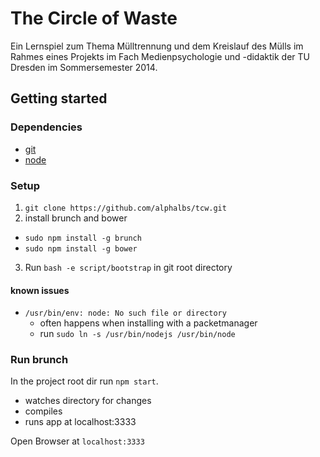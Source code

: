 # The Circle of Waste

Ein Lernspiel zum Thema Mülltrennung und dem Kreislauf des Mülls im Rahmes eines Projekts im Fach Medienpsychologie und -didaktik der TU Dresden im Sommersemester 2014.


## Getting started

### Dependencies
- [git](http://git-scm.com/)
- [node](http://nodejs.org/)

### Setup
1. ```git clone https://github.com/alphalbs/tcw.git```
2. install brunch and bower
  + ```sudo npm install -g brunch```
  + ```sudo npm install -g bower```
3. Run `bash -e script/bootstrap` in git root directory

#### known issues
+  ```/usr/bin/env: node: No such file or directory```
	+ often happens when installing with a packetmanager
	+ run ```sudo ln -s /usr/bin/nodejs /usr/bin/node```

### Run brunch

In the project root dir run `npm start`.

+ watches directory for changes
+ compiles
+ runs app at localhost:3333

Open Browser at `localhost:3333`
